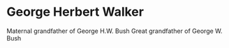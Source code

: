 # George Herbert Walker

Maternal grandfather of George H.W. Bush
Great grandfather of George W. Bush